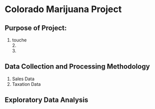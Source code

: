 # Colorado Marijuana Project<br>
## Purpose of Project:<br>
1. touche <br>
2.<br>
3.<br>
## Data Collection and Processing Methodology<br>
1. Sales Data<br>
2. Taxation Data<br>
## Exploratory Data Analysis<br>
## 

